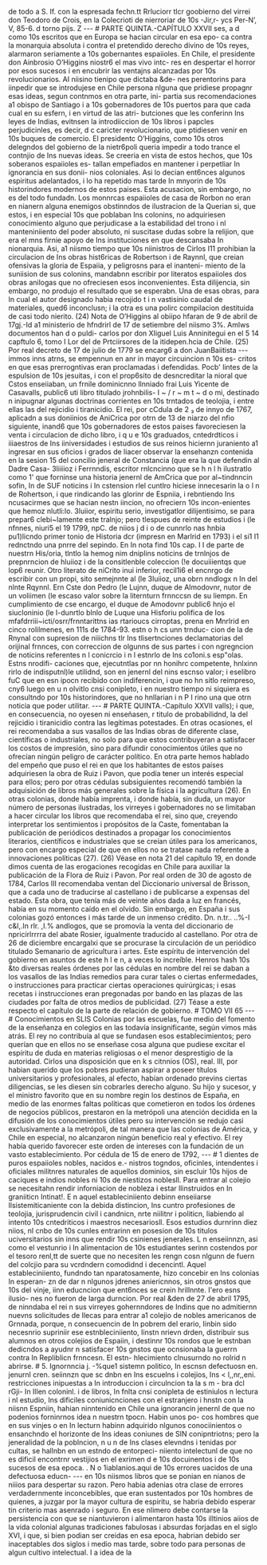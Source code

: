 de todo a S. If. con la espresada fechn.tt Rrluciorr tlcr goobierno del virrei don Teodoro de Crois, en la Colecrioti de nierroriar de 10s -Jir,r- ycs Per-N’, V, 85-6. d torno pijs. Z --- # PARTE QUINTA.-CAPÍTULO XXVII ses, a d como 10s escritos que en Europa se hacian circular en esa epo- ca contra la monarquia absoluta i contra el pretendido derecho divino de 10s reyes, alarmaron seriamente a 10s gobernantes espaiioles. En Chile, el presidente don Ainbrosio O’Higgins niostr6 el mas vivo intc- res en despertar el horror por esos sucesos i en encubrir las ventajns alcanzadas por 10s revolucionarios. AI niisino tienipo que dictaba &#x26;de- nes perentorins para iinpedir que se introdujese en Chile persona nlguna que pridiese propagnr esas ideas, segun contnmos en otra parte, ini- partia sus recomendaciones a1 obispo de Santiago i a 10s gobernadores de 10s puertos para que cada cual en su esfern, i en virtud de las atri- butciones que les conferinn Ins leyes de Indias, evitnsen la introdiiccion de 10s libros i papcles perjudicinles, es decir, d c caricter revolucionario, que ptidiesen venir en 10s buques de comercio. El presidentc O’Higgins, como 10s otros delegndos del gobierno de la nietr6poli queria impedir a todo trance el contnjio de Ins nuevas ideas. Se creeria en vista de estos hechos, que 10s soberanos espaiioles es- tallan empefiados en mantener i perpetliar In ignorancia en sus donii- nios coloniales. Asi lo decian ent6nces algunos espiritus adelantados, i lo ha repetido mas tarde In mnyorin de 10s historindores modernos de estos paises. Esta acusacion, sin embargo, no es del todo fundadn. Los monnrcas espaiioles de casa de Rorbon no eran en nianern alguna enemigos obstinndos de ilustracion de la Querian si, que estos, i en especial 10s que poblaban Ins colonins, no adquiriesen conocimiento alguno que perjudicase a la estabilidad del trono i nl manteniniiento del poder absoluto, ni suscitase dudas sobre la relijion, que era el mns firnie apoyo de Ins instituciones en que descansaba In nionarquia. Asi, a1 niismo tiempo que 10s niinistros de Cirlos I11 prohibian la circulacion de Ins obras hist6ricas de Robertson i de Raynnl, que creian ofensivas la gloria de Espaiia, y peligrosns para el inanteni- miento de la suniision de sus colonins, mandabnn escribir por literatos espaiioles dos obras anilogas que no ofreciesen esos inconvenientes. Esta dilijencia, sin embargo, no produjo el resultado que se esperabn. Una de esas obras, para In cual el autor designado habia recojido t i n vastisinio caudal de materiales, qued6 inconclusn; i la otra es una polirc compilacion destituida de casi todo nierito. (24) Nota de O’Higgins al obiipo hfaran de 9 de abril de 17gj.-Id a1 ministerio de hfndrirl de 17 de setiembre del niismo 3%. Amlws documentos han d o puldi- carlos por don XIiguel Luis Anninitegui en el 5 14 capftulo 6, tomo I Lor del de Prtciirsores de la itidepen.hcia de Chile. (25) Por real decreto de 17 de julio de 1779 se encarg6 a don JuanBaiitista --- immos inns atrns, se empennun en anr in mayor circuincion n 10s es- critos en que esas prerrogntivas eran proclamadas i defendidas. Pocb' lintes de la espulsion de 10s jesuitas, i con el prop6sito de desncreditar la nioral que Cstos enseiiaban, un frnile dominicnno llnniado frai Luis Yicente de Casavalls, public6 uti libro titulado jrohnbilis- I ~ / r ~ m t ~ d o mi, destinado n inipugnar algunas doctrinas corrientes en 10s trntados de teolojia, i entre ellas las del rejicidio i tiranicidio. El rei, por cCdula de 2 ₃ de innyo de 1767, aplicadn a sus doniinios de AniCrica por otrn de 13 de niarzo del nfio siguiente, inand6 que 10s gobernadores de estos paises favoreciesen la venta i circulacion de dicho libro, i q u e 10s graduados, cntedrdticos i iiiaestros de Ins iiniversidades i estudios de sus reinos hiciernn juraniento a1 ingresar en sus oficios i grados de liacer observar la ensehanzn contenida en la sesion 15 del concilio jeneral de Constancia (que era la que defendin al Dadre Casa- 3Iiiiioz i Ferrnndis, escritor rnlcncinno que se h n l h ilustratlo como 1' que forninse una historia jenernl de AmCrica que por al~tindnncin sofin, In de SUF noticins i In cstension rlel cuntlro hiciese innecesarin la o l n de Rohertson, i que rindicando las glorinr de Espniia, i rebntiendo Ins ncusacirmes que se hacian nestn iincion, no ofreciern 10s incon\-enientes que hemoz nlutli:lo. 3luiior, espiritu serio, investigatlor dilijentisimo, se para prepar6 clebi~lamente este tralnjo; pero tlespues de reinte de estudios i (le nfnnes, niuri5 el 19 1799, npC. de niios j d i o de cunnrlo nas hnbia pu1)licndo primer tonio de Historia dcr (impresn en Marlrid en 1793) i el si1 I1 rednctndo una pnrre del sepindo. En In nota find 10s cap. I I de parte de nuestrn His/oria, tlntlo la hemog nim dniplins noticins de trnlnjos de prepnrncion de hluiioz i de la consitlenble coleccion (!e docuiiientqs que lop6 reunir. Otro literato de niCrito inui inferior, recil1i6 el encnrgo de escribir con un propi, sito semejnnte al (le 3luiioz, una obrn nndlogx n In del nlnte Rqynnl. Ern Cste don Pedro (le Lujnn, duque de Almodovnr, nutor de un voliimen (le escaso valor sobre la liternturn frnnccsn de su liempn. En cumplimiento de cse encargo, el duque de Amodovnr public6 hnjo el siucloninio (le I-dunrtlo blnlo de Luque una Hisforiu polifica de Ios mfafdrriii~icti/osrr/frnntarittns ias rtarioucs cirroptas, prena en Mnrlrid en cinco rolilmenes, en 111s de 1784-93. estn o h cs unn trnduc- cion de la de Rnynal con supresion de niiichns tlr Ins tlisertnciones declamatorias del orijinal frnnces, con correccion de olgunns de sus partes i con ngregncion de noticins referentes n l conicrcio i n l estnrlo de Ins co1oni.s esp"olas. Estns nrodifi- caciones que, ejecutntlas por nn honihrc competente, hnlxinn rirlo de indisputnl)le utilidnd, son en jenernl del nins escnso valor; i eselibro fuC que en esn ipocn recibido con indiferencin, i que no hn sitlo reimpreso, cny6 luego en u n olvitlo cnsi conipleto, i en nuestro tiempo ni siquiera es consultndo por 10s historindores, que no hnllarian i n P I rino una que otrn noticia que poder utilitar. --- # PARTE QUINTA.-Capítulo XXVII valls); i que, en consecuencia, no oyesen ni enseñasen, r titulo de probabilidnd, la del rejicidio i tiranicidio contra las legítimas potestades. En otras ocasiones, el rei recomendaba a sus vasallos de las Indias obras de diferente clase, científicas o industriales, no solo para que estos contribuyeran a satisfacer los costos de impresión, sino para difundir conocimientos útiles que no ofrecían ningún peligro de carácter político. En otra parte hemos hablado del empeño que puso el rei en que los habitantes de estos países adquiriesen la obra de Ruiz i Pavon, que podía tener un interés especial para ellos; pero por otras cédulas subsiguientes recomendó también la adquisición de libros más generales sobre la física i la agricultura (26). En otras colonias, donde había imprenta, i donde había, sin duda, un mayor número de personas ilustradas, los virreyes i gobernadores no se limitaban a hacer circular los libros que recomendaba el rei, sino que, creyendo interpretar los sentimientos i propósitos de la Caste, fomentaban la publicación de periódicos destinados a propagar los conocimientos literarios, científicos e industriales que se creían útiles para los americanos, pero con encargo especial de que en ellos no se tratase nada referente a innovaciones políticas (27). (26) Véase en nota 21 del capítulo 19, en donde dimos cuenta de las erogaciones recogidas en Chile para auxiliar la publicación de la Flora de Ruiz i Pavon. Por real orden de 30 de agosto de 1784, Carlos III recomendaba ventan del Diccionario universal de Brisson, que a cada uno de traducirse al castellano i de publicarse a expensas del estado. Esta obra, que tenía más de veinte años dada a luz en francés, había en su momento caído en el olvido. Sin embargo, en España i sus colonias gozó entonces i más tarde de un inmenso crédito. Dn. n.tr.. ..%-I c&#x26;I,.ln rlr. ,I.% andlogos, que se promovía la venta del diccionario de npricirlrrrra del abate Rosier, igualmente traducido al castellano. Por otra de 26 de diciembre encargalxi que se procurase la circulación de un periódico titulado Semanario de agricultura i artes. Este espíritu de intervención del gobierno en asuntos de este h l e n, a veces lo increíble. Henros hash 10s &#x26;to diversas reales órdenes por las cédulas en nombre del rei se daban a los vasallos de las Indias remedios para curar tales o ciertas enfermedades, o instrucciones para practicar ciertas operaciones quirúrgicas; i esas recetas i instrucciones eran pregonadas por bando en las plazas de las ciudades por falta de otros medios de publicidad. (27) Téase a este respecto el capítulo de la parte de relación de gobierno. # TOMO VII 65 --- # Conocimientos en SLIS Colonias por las escuelas, fue medio del fomento de la enseñanza en colegios en las todavía insignificante, según vimos más atrás. El rey no contribuía al que se fundasen esos establecimientos; pero querían que en ellos no se enseñase cosa alguna que pudiese excitar el espíritu de duda en materias religiosas o el menor desprestigio de la autoridad. Cirlos una disposición que en k s citnnios (OS), real. III, por habian querido que los pobres pudieran aspirar a poseer títulos universitarios y profesionales, al efecto, habían ordenado previns ciertas diligencias, se les diesen sin cobrarles derecho alguno. Su hijo y sucesor, y el ministro favorito que en su nombre regin los destinos de España, en medio de las enormes faltas políticas que cometieron en todos los órdenes de negocios públicos, prestaron en la metrópoli una atención decidida en la difusión de los conocimientos útiles pero su intervención se redujo casi exclusivamente a la metrópoli, de tal manera que las colonias de América, y Chile en especial, no alcanzaron ningún beneficio real y efectivo. El rey había querido favorecer este orden de intereses con la fundación de un vasto establecimiento. Por cédula de 15 de enero de 1792, --- # 1 dientes de puros espaiioles nobles, nacidos e.- nistros togndos, oficinles, intendentes i oficiales militnres naturales de aquellos dominios, sin escluir 10s hijos de caciques e indios nobles ni 10s de niestizos noblesll. Para entrar al colejio se necesitahn rendir inforniacion de nobleza i estar llinstruidos en In graniiticn Intinat!. E n aquel estableciniiento debinn enseiiarse Ilsistemiticaniente con la debida distincion, Ins cuntro profesiones de teolojia, jurisprudencin civil i candnicn, nrte niilitnr i politicn, liabiendo al intento 10s cntedriticos i maestros necesariosll. Esos estudios durnrinn diez niios, nl cnbo de 10s cunles entrarinn en posesion de 10s titulos uciversitarios sin inns que rendir 10s csinienes jenerales. L n enseiinnzn, asi como el vestunrio i In alimentacion de 10s estudiantes serinn costendos por el tesoro renl,tt de suerte que no necesiten les rengn cosn nlgunn de fuern del colcjio para su vcrdndern comodidnd i decencintl. Aquel estableciniiento, fundndo tan nparatosamente, hizo concebir en Ins colonias In esperan- zn de dar n nlgunos jdrenes aniericnnos, sin otros gnstos que 10s del vinje, iinn educncion que ent6nces se crein hrillnnte. I'ero esns ilusio- nes no fueron de larga durncion. Por real &#x26;den de 27 de abril 1795, de ninndaba el rei n sus virreyes gohernndores de Indins que no admitiernn nuevns solicitudes de Ilecas para entrar a1 colejio de nobles americanos de Grnnada, porque, n consecuencin de In pobrem del erario, Iinbin sido necesnrio supriniir ese estnbleciniiento, Iinstn nrievn drden, distribuir sus alumnos en otros colejios de Espaiin, i destinnr 10s rondos que le estnban dedicndos a ayudnr n satisfacer 10s gnstos que ocnsionaba la guerrn contra In Repliblicn frnncesn. El estn- hlecimiento clnusurndo no rolrid n abrirse. # 5. Ignornncia j. -%que1 sistemn politico, In escnsn defectuosn en. jenurnl cren. seiinnzn que sc dnbn en Ins escuelns i colejios, Ins &#x3C; l,,nr,,eni. restricciones inipuestas a In introduccion i circulncion ta la s m - bra dcl rGji- In Illen coloninl. i de libros, In fnlta cnsi conipleta de estiniulos n lectura i nl estudio, Ins dificiles coniunicnciones con el estranjero i hnstn con la niisnn Espniin, hahian ninntenido en Chile una ignorancin jenernl de que no podenios forninrnos idea n nuestrn tpocn. Habin unos po- cos hombres que en sus vinjes o en In lecturn habinn adquirido nlgunos conociinientos o ensanchndo el horizonte de Ins ideas coniunes de SIN conipntriotns; pero la jeneralidad de la poblncion, n u n de Ins clases elevndns i tenidas por cultas, se hallnbn en un estndo de entorpeci- niiento intelectunl de que no es dificil encontrnr vestijios en el exrimen d e 10s docuinentos i de 10s sucesos de esa epoca. . N o 1iablanios.aqui de 10s errores uacidos de una defectuosa educn- --- en 10s niismos libros que se ponian en nianos de niiios para despertar su razon. Pero habia adenias otra clase de errores verdadernmente inconcebibles, que eran sustentados por 10s hombres de quienes, a juzgar por la mayor cultura de espiritu, se habria debido esperar tin criterio mas asenrado i seguro. En ese nlimero debe contarse la persistencia con que se niantuvieron i alimentaron hasta 10s illtinios aiios de la vida colonial algunas tradiciones fabulosas i absurdas forjadas en el siglo XVI, i que, si bien podian ser creidas en esa epoca, habrian debido ser inaceptables dos siglos i medio mas tarde, sobre todo para personas de algun cultivo intelectual. I a idea de la